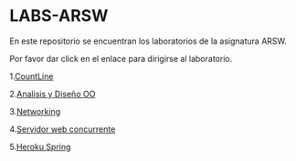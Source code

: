# LABS-ARSW

En este repositorio se encuentran los laboratorios de la asignatura ARSW.

Por favor dar click en el enlace para dirigirse al laboratorio.

1.[CountLine](https://github.com/Nataorjuela/ARSW-INTRODUCTION)

2.[Analisis y Diseño OO](https://github.com/Nataorjuela/analisis-y-dise-o-de-sistemas-OOAssignment)

3.[Networking](https://github.com/Nataorjuela/Tarea-Networking)

4.[Servidor web concurrente](https://github.com/Nataorjuela/LABS-ARSW/tree/master/Concurrent%20Server)

5.[Heroku Spring](https://github.com/Nataorjuela/LABS-ARSW/tree/master/Heroku%20Spring)
